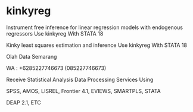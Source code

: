 # kinkyreg
Instrument free inference for linear regression models with endogenous regressors Use kinkyreg With STATA 18

Kinky least squares estimation and inference Use kinkyreg With STATA 18

Olah Data Semarang

WA : +6285227746673 (085227746673)

Receive Statistical Analysis Data Processing Services Using

SPSS, AMOS, LISREL, Frontier 4.1, EVIEWS, SMARTPLS, STATA

DEAP 2.1, ETC
